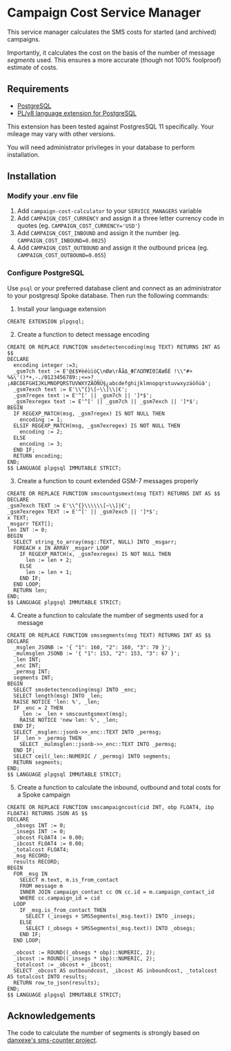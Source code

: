 # Campaign Cost Service Manager

This service manager calculates the SMS costs for started (and archived) campaigns.

Importantly, it calculates the cost on the basis of the number of message
_segments_ used. This ensures a more accurate (though not 100% foolproof) estimate
of costs.

## Requirements

- [PostgreSQL](https://www.postgresql.org/)
- [PL/v8 language extension for PostgreSQL](https://plv8.github.io/)

This extension has been tested against PostgresSQL 11 specifically.
Your mileage may vary with other versions.

You will need administrator privileges in your database to perform installation.

## Installation

### Modify your .env file

1. Add `campaign-cost-calculator` to your `SERVICE_MANAGERS` variable
2. Add `CAMPAIGN_COST_CURRENCY` and assign it a three letter currency code in quotes (eg. `CAMPAIGN_COST_CURRENCY='USD'`)
3. Add `CAMPAIGN_COST_INBOUND` and assign it the number (eg. `CAMPAIGN_COST_INBOUND=0.0025`)
4. Add `CAMPAIGN_COST_OUTBOUND` and assign it the outbound pricea (eg. `CAMPAIGN_COST_OUTBOUND=0.055`)

### Configure PostgreSQL

Use `psql` or your preferred database client and connect as an administrator
to your postgresql Spoke database. Then run the following commands:

1. Install your language extension

```
CREATE EXTENSION plpgsql;
```

2. Create a function to detect message encoding

```
CREATE OR REPLACE FUNCTION smsdetectencoding(msg TEXT) RETURNS INT AS $$
DECLARE
  encoding integer :=3;
  _gsm7ch text := E'@£$¥èéùìòÇ\nØø\rÅåΔ_ΦΓΛΩΠΨΣΘΞÆæßÉ !\\"#¤%&\'()*+,-./0123456789:;<=>?¡ABCDEFGHIJKLMNOPQRSTUVWXYZÄÖÑÜ§¿abcdefghijklmnopqrstuvwxyzäöñüà';
  _gsm7exch text := E'\\^{}\[~\\]\\|€';
  _gsm7regex text := E'^[' || _gsm7ch || ']*$';
  _gsm7exregex text := E'^[' || _gsm7ch || _gsm7exch || ']*$';
BEGIN
  IF REGEXP_MATCH(msg, _gsm7regex) IS NOT NULL THEN
    encoding := 1;
  ELSIF REGEXP_MATCH(msg, _gsm7exregex) IS NOT NULL THEN
    encoding := 2;
  ELSE
    encoding := 3;
  END IF;
  RETURN encoding;
END;
$$ LANGUAGE plpgsql IMMUTABLE STRICT;
```

3. Create a function to count extended GSM-7 messages properly

```
CREATE OR REPLACE FUNCTION smscountgsmext(msg TEXT) RETURNS INT AS $$
DECLARE
_gsm7exch TEXT := E'\\^{}\\\\\\[~\\]|€';
_gsm7exregex TEXT := E'^[' || _gsm7exch || ']*$';
x TEXT;
_msgarr TEXT[];
len INT := 0;
BEGIN
  SELECT string_to_array(msg::TEXT, NULL) INTO _msgarr;
  FOREACH x IN ARRAY _msgarr LOOP
    IF REGEXP_MATCH(x, _gsm7exregex) IS NOT NULL THEN
      len := len + 2;
    ELSE
      len := len + 1;
    END IF;
  END LOOP;
  RETURN len;
END;
$$ LANGUAGE plpgsql IMMUTABLE STRICT;
```

4. Create a function to calculate the number of segments used for a message

```
CREATE OR REPLACE FUNCTION smssegments(msg TEXT) RETURNS INT AS $$
DECLARE
  _msglen JSONB := '{ "1": 160, "2": 160, "3": 70 }';
  _mulmsglen JSONB := '{ "1": 153, "2": 153, "3": 67 }';
  _len INT;
  _enc INT;
  _permsg INT;
  segments INT;
BEGIN
  SELECT smsdetectencoding(msg) INTO _enc;
  SELECT length(msg) INTO _len;
  RAISE NOTICE 'len: %', _len;
  IF _enc = 2 THEN
    _len := _len + smscountgsmext(msg);
    RAISE NOTICE 'new len: %', _len;
  END IF;
  SELECT _msglen::jsonb->>_enc::TEXT INTO _permsg;
  IF _len > _permsg THEN
    SELECT _mulmsglen::jsonb->>_enc::TEXT INTO _permsg;
  END IF;
  SELECT ceil(_len::NUMERIC / _permsg) INTO segments;
  RETURN segments;
END;
$$ LANGUAGE plpgsql IMMUTABLE STRICT;
```

5. Create a function to calculate the inbound, outbound and total costs for a Spoke campaign

```
CREATE OR REPLACE FUNCTION smscampaigncost(cid INT, obp FLOAT4, ibp FLOAT4) RETURNS JSON AS $$
DECLARE
  _obsegs INT := 0;
  _insegs INT := 0;
  _obcost FLOAT4 := 0.00;
  _ibcost FLOAT4 := 0.00;
  _totalcost FLOAT4;
  _msg RECORD;
  results RECORD;
BEGIN
  FOR _msg IN
    SELECT m.text, m.is_from_contact
    FROM message m
    INNER JOIN campaign_contact cc ON cc.id = m.campaign_contact_id
    WHERE cc.campaign_id = cid
  LOOP
    IF _msg.is_from_contact THEN
      SELECT (_insegs + SMSSegments(_msg.text)) INTO _insegs;
    ELSE
      SELECT (_obsegs + SMSSegments(_msg.text)) INTO _obsegs;
    END IF;
  END LOOP;

  _obcost := ROUND((_obsegs * obp)::NUMERIC, 2);
  _ibcost := ROUND((_insegs * ibp)::NUMERIC, 2);
  _totalcost := _obcost + _ibcost;
  SELECT _obcost AS outboundcost, _ibcost AS inboundcost, _totalcost AS totalcost INTO results;
  RETURN row_to_json(results);
END;
$$ LANGUAGE plpgsql IMMUTABLE STRICT;
```

## Acknowledgements

The code to calculate the number of segments is strongly based on 
[danxexe's sms-counter project](https://github.com/danxexe/sms-counter).
